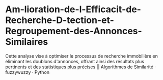 # Am-lioration-de-l-Efficacit-de-Recherche-D-tection-et-Regroupement-des-Annonces-Similaires
Cette analyse vise à optimiser le processus de recherche immobilière en éliminant les doublons d'annonces, offrant ainsi des résultats plus pertinents et des statistiques plus précises || Algorithmes de Similarité · fuzzywuzzy · Python 
